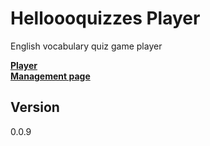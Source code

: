 # Helloooquizzes Player
English vocabulary quiz game player

<b>[Player](http://helloooquizzes.com)</b>  
<b>[Management page](https://dashboard.helloooquizzes.com)</b>

## Version
0.0.9